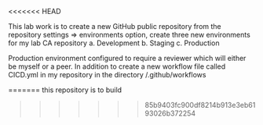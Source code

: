 <<<<<<< HEAD

This lab work is to create a new GitHub public repository from the repository settings => environments option, create three new environments for my lab CA repository
a. Development 
b. Staging 
c. Production 
	
Production environment configured to require a reviewer which will either be myself or a peer. 
In addition to create a new workflow file called CICD.yml in my repository in the directory /.github/workflows 

=======
this repository is to build
>>>>>>> 85b9403fc900df8214b913e3eb6193026b372254
